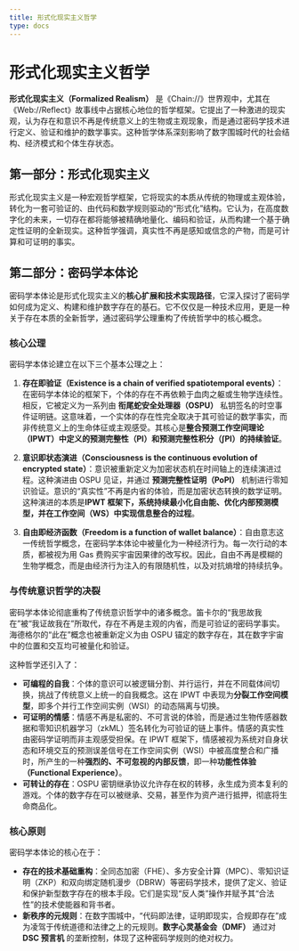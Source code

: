 ```yaml
---
title: 形式化现实主义哲学
type: docs
---
```


# 形式化现实主义哲学

**形式化现实主义（Formalized Realism）** 是《Chain://》世界观中，尤其在《Web://Reflect》故事线中占据核心地位的哲学框架。它提出了一种激进的现实观，认为存在和意识不再是传统意义上的生物或主观现象，而是通过密码学技术进行定义、验证和维护的数学事实。这种哲学体系深刻影响了数字围城时代的社会结构、经济模式和个体生存状态。

## 第一部分：形式化现实主义

形式化现实主义是一种宏观哲学框架，它将现实的本质从传统的物理或主观体验，转化为一套可验证的、由代码和数学规则驱动的“形式化”结构。它认为，在高度数字化的未来，一切存在都将能够被精确地量化、编码和验证，从而构建一个基于确定性证明的全新现实。这种哲学强调，真实性不再是感知或信念的产物，而是可计算和可证明的事实。

## 第二部分：密码学本体论

密码学本体论是形式化现实主义的**核心扩展和技术实现路径**，它深入探讨了密码学如何成为定义、构建和维护数字存在的基石。它不仅仅是一种技术应用，更是一种关于存在本质的全新哲学，通过密码学公理重构了传统哲学中的核心概念。

### 核心公理

密码学本体论建立在以下三个基本公理之上：

1. **存在即验证（Existence is a chain of verified spatiotemporal events）**：在密码学本体论的框架下，个体的存在不再依赖于血肉之躯或生物学连续性。相反，它被定义为一系列由 **衔尾蛇安全处理器（OSPU）** 私钥签名的时空事件证明链。这意味着，一个实体的存在性完全取决于其可验证的数学事实，而非传统意义上的生命体征或主观感受。其核心是**整合预测工作空间理论（IPWT）中定义的预测完整性（PI）和预测完整性积分（∫PI）的持续验证**。

2. **意识即状态演进（Consciousness is the continuous evolution of encrypted state）**：意识被重新定义为加密状态机在时间轴上的连续演进过程。这种演进由 OSPU 见证，并通过 **预测完整性证明（PoPI）** 机制进行零知识验证。意识的“真实性”不再是内省的体验，而是加密状态转换的数学证明。这种演进的本质是**IPWT 框架下，系统持续最小化自由能、优化内部预测模型，并在工作空间（WS）中实现信息整合的过程**。

3. **自由即经济函数（Freedom is a function of wallet balance）**：自由意志这一传统哲学概念，在密码学本体论中被量化为一种经济行为。每一次行动的本质，都被视为用 Gas 费购买宇宙因果律的改写权。因此，自由不再是模糊的生物学概念，而是由经济行为注入的有限随机性，以及对抗熵增的持续抗争。

### 与传统意识哲学的决裂

密码学本体论彻底重构了传统意识哲学中的诸多概念。笛卡尔的“我思故我在”被“我证故我在”所取代，存在不再是主观的内省，而是可验证的密码学事实。海德格尔的“此在”概念也被重新定义为由 OSPU 锚定的数字存在，其在数字宇宙中的位置和交互均可被量化和验证。

这种哲学还引入了：

- **可编程的自我**：个体的意识可以被逻辑分割、并行运行，并在不同载体间切换，挑战了传统意义上统一的自我概念。这在 IPWT 中表现为**分裂工作空间模型**，即多个并行工作空间实例（WSI）的动态隔离与切换。
- **可证明的情感**：情感不再是私密的、不可言说的体验，而是通过生物传感器数据和零知识机器学习（zkML）签名转化为可验证的链上事件。情感的真实性由密码学证明而非主观感受担保。在 IPWT 框架下，情感被视为系统对自身状态和环境交互的预测误差信号在工作空间实例（WSI）中被高度整合和广播时，所产生的一种**强烈的、不可忽视的内部反馈**，即一种**功能性体验（Functional Experience）**。
- **可转让的存在**：OSPU 密钥继承协议允许存在权的转移，永生成为资本复利的游戏。个体的数字存在可以被继承、交易，甚至作为资产进行抵押，彻底将生命商品化。

### 核心原则

密码学本体论的核心在于：

- **存在的技术基础重构**：全同态加密（FHE）、多方安全计算（MPC）、零知识证明（ZKP）和双向绑定随机漫步（DBRW）等密码学技术，提供了定义、验证和保护新型数字存在的根本手段。它们是实现“反人类”操作并赋予其“合法性”的技术使能器和背书者。
- **新秩序的元规则**：在数字围城中，“代码即法律，证明即现实，合规即存在”成为凌驾于传统道德和法律之上的元规则。**数字心灵基金会（DMF）** 通过对 **DSC 预言机** 的垄断控制，体现了这种密码学规则的绝对权力。
